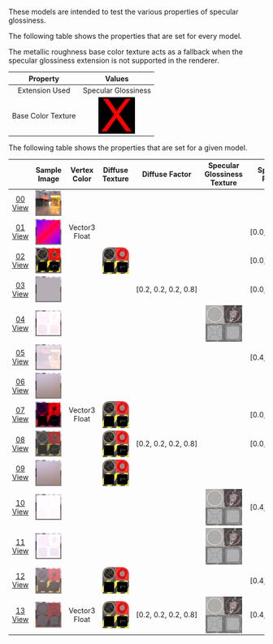These models are intended to test the various properties of specular glossiness.  

The following table shows the properties that are set for every model.  

The metallic roughness base color texture acts as a fallback when the specular glossiness extension is not supported in the renderer.  

| Property | **Values** |
| :---: | :---: |
| Extension Used | Specular Glossiness |
| Base Color Texture | [<img src="Figures/Thumbnails/BaseColor_X.png" align="middle">](Figures/Figures/Textures/BaseColor_X.png) |

 
The following table shows the properties that are set for a given model.  

|   | Sample Image | Vertex Color | Diffuse Texture | Diffuse Factor | Specular Glossiness Texture | Specular Factor | Glossiness Factor |
| :---: | :---: | :---: | :---: | :---: | :---: | :---: | :---: |
| [00](Material_SpecularGlossiness_00.gltf)<br>[View](https://bghgary.github.io/glTF-Asset-Generator/Preview/BabylonJS/?fileName=Material_SpecularGlossiness_00.gltf) | [<img src="Figures/Thumbnails/Material_SpecularGlossiness_00.png" align="middle">](SampleImages/Material_SpecularGlossiness_00.png) |   |   |   |   |   |   |
| [01](Material_SpecularGlossiness_01.gltf)<br>[View](https://bghgary.github.io/glTF-Asset-Generator/Preview/BabylonJS/?fileName=Material_SpecularGlossiness_01.gltf) | [<img src="Figures/Thumbnails/Material_SpecularGlossiness_01.png" align="middle">](SampleImages/Material_SpecularGlossiness_01.png) | Vector3 Float |   |   |   | [0.0,&nbsp;0.0,&nbsp;0.0] |   |
| [02](Material_SpecularGlossiness_02.gltf)<br>[View](https://bghgary.github.io/glTF-Asset-Generator/Preview/BabylonJS/?fileName=Material_SpecularGlossiness_02.gltf) | [<img src="Figures/Thumbnails/Material_SpecularGlossiness_02.png" align="middle">](SampleImages/Material_SpecularGlossiness_02.png) |   | [<img src="Figures/Thumbnails/Diffuse_Plane.png" align="middle">](Figures/Figures/Textures/Diffuse_Plane.png) |   |   | [0.0,&nbsp;0.0,&nbsp;0.0] |   |
| [03](Material_SpecularGlossiness_03.gltf)<br>[View](https://bghgary.github.io/glTF-Asset-Generator/Preview/BabylonJS/?fileName=Material_SpecularGlossiness_03.gltf) | [<img src="Figures/Thumbnails/Material_SpecularGlossiness_03.png" align="middle">](SampleImages/Material_SpecularGlossiness_03.png) |   |   | [0.2,&nbsp;0.2,&nbsp;0.2,&nbsp;0.8] |   | [0.0,&nbsp;0.0,&nbsp;0.0] |   |
| [04](Material_SpecularGlossiness_04.gltf)<br>[View](https://bghgary.github.io/glTF-Asset-Generator/Preview/BabylonJS/?fileName=Material_SpecularGlossiness_04.gltf) | [<img src="Figures/Thumbnails/Material_SpecularGlossiness_04.png" align="middle">](SampleImages/Material_SpecularGlossiness_04.png) |   |   |   | [<img src="Figures/Thumbnails/SpecularGlossiness_Plane.png" align="middle">](Figures/Figures/Textures/SpecularGlossiness_Plane.png) |   |   |
| [05](Material_SpecularGlossiness_05.gltf)<br>[View](https://bghgary.github.io/glTF-Asset-Generator/Preview/BabylonJS/?fileName=Material_SpecularGlossiness_05.gltf) | [<img src="Figures/Thumbnails/Material_SpecularGlossiness_05.png" align="middle">](SampleImages/Material_SpecularGlossiness_05.png) |   |   |   |   | [0.4,&nbsp;0.4,&nbsp;0.4] |   |
| [06](Material_SpecularGlossiness_06.gltf)<br>[View](https://bghgary.github.io/glTF-Asset-Generator/Preview/BabylonJS/?fileName=Material_SpecularGlossiness_06.gltf) | [<img src="Figures/Thumbnails/Material_SpecularGlossiness_06.png" align="middle">](SampleImages/Material_SpecularGlossiness_06.png) |   |   |   |   |   | 0.3 |
| [07](Material_SpecularGlossiness_07.gltf)<br>[View](https://bghgary.github.io/glTF-Asset-Generator/Preview/BabylonJS/?fileName=Material_SpecularGlossiness_07.gltf) | [<img src="Figures/Thumbnails/Material_SpecularGlossiness_07.png" align="middle">](SampleImages/Material_SpecularGlossiness_07.png) | Vector3 Float | [<img src="Figures/Thumbnails/Diffuse_Plane.png" align="middle">](Figures/Figures/Textures/Diffuse_Plane.png) |   |   | [0.0,&nbsp;0.0,&nbsp;0.0] |   |
| [08](Material_SpecularGlossiness_08.gltf)<br>[View](https://bghgary.github.io/glTF-Asset-Generator/Preview/BabylonJS/?fileName=Material_SpecularGlossiness_08.gltf) | [<img src="Figures/Thumbnails/Material_SpecularGlossiness_08.png" align="middle">](SampleImages/Material_SpecularGlossiness_08.png) |   | [<img src="Figures/Thumbnails/Diffuse_Plane.png" align="middle">](Figures/Figures/Textures/Diffuse_Plane.png) | [0.2,&nbsp;0.2,&nbsp;0.2,&nbsp;0.8] |   | [0.0,&nbsp;0.0,&nbsp;0.0] |   |
| [09](Material_SpecularGlossiness_09.gltf)<br>[View](https://bghgary.github.io/glTF-Asset-Generator/Preview/BabylonJS/?fileName=Material_SpecularGlossiness_09.gltf) | [<img src="Figures/Thumbnails/Material_SpecularGlossiness_09.png" align="middle">](SampleImages/Material_SpecularGlossiness_09.png) |   | [<img src="Figures/Thumbnails/Diffuse_Plane.png" align="middle">](Figures/Figures/Textures/Diffuse_Plane.png) |   |   |   | 0.3 |
| [10](Material_SpecularGlossiness_10.gltf)<br>[View](https://bghgary.github.io/glTF-Asset-Generator/Preview/BabylonJS/?fileName=Material_SpecularGlossiness_10.gltf) | [<img src="Figures/Thumbnails/Material_SpecularGlossiness_10.png" align="middle">](SampleImages/Material_SpecularGlossiness_10.png) |   |   |   | [<img src="Figures/Thumbnails/SpecularGlossiness_Plane.png" align="middle">](Figures/Figures/Textures/SpecularGlossiness_Plane.png) | [0.4,&nbsp;0.4,&nbsp;0.4] |   |
| [11](Material_SpecularGlossiness_11.gltf)<br>[View](https://bghgary.github.io/glTF-Asset-Generator/Preview/BabylonJS/?fileName=Material_SpecularGlossiness_11.gltf) | [<img src="Figures/Thumbnails/Material_SpecularGlossiness_11.png" align="middle">](SampleImages/Material_SpecularGlossiness_11.png) |   |   |   | [<img src="Figures/Thumbnails/SpecularGlossiness_Plane.png" align="middle">](Figures/Figures/Textures/SpecularGlossiness_Plane.png) |   | 0.3 |
| [12](Material_SpecularGlossiness_12.gltf)<br>[View](https://bghgary.github.io/glTF-Asset-Generator/Preview/BabylonJS/?fileName=Material_SpecularGlossiness_12.gltf) | [<img src="Figures/Thumbnails/Material_SpecularGlossiness_12.png" align="middle">](SampleImages/Material_SpecularGlossiness_12.png) |   | [<img src="Figures/Thumbnails/Diffuse_Plane.png" align="middle">](Figures/Figures/Textures/Diffuse_Plane.png) |   |   | [0.4,&nbsp;0.4,&nbsp;0.4] | 0.3 |
| [13](Material_SpecularGlossiness_13.gltf)<br>[View](https://bghgary.github.io/glTF-Asset-Generator/Preview/BabylonJS/?fileName=Material_SpecularGlossiness_13.gltf) | [<img src="Figures/Thumbnails/Material_SpecularGlossiness_13.png" align="middle">](SampleImages/Material_SpecularGlossiness_13.png) | Vector3 Float | [<img src="Figures/Thumbnails/Diffuse_Plane.png" align="middle">](Figures/Figures/Textures/Diffuse_Plane.png) | [0.2,&nbsp;0.2,&nbsp;0.2,&nbsp;0.8] | [<img src="Figures/Thumbnails/SpecularGlossiness_Plane.png" align="middle">](Figures/Figures/Textures/SpecularGlossiness_Plane.png) | [0.4,&nbsp;0.4,&nbsp;0.4] | 0.3 |
 

